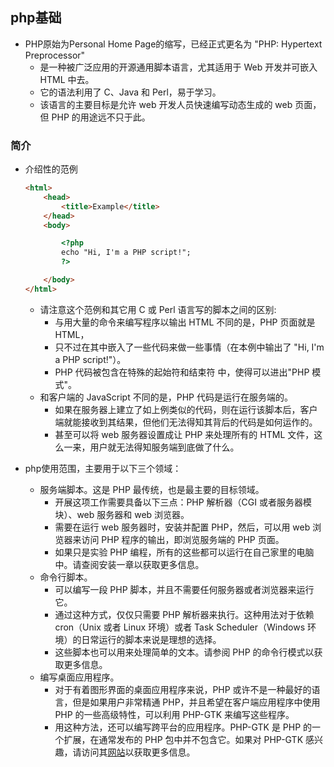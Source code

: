 ## php基础

- PHP原始为Personal Home Page的缩写，已经正式更名为 "PHP: Hypertext Preprocessor"
	- 是一种被广泛应用的开源通用脚本语言，尤其适用于 Web 开发并可嵌入 HTML 中去。
	- 它的语法利用了 C、Java 和 Perl，易于学习。
	- 该语言的主要目标是允许 web 开发人员快速编写动态生成的 web 页面，但 PHP 的用途远不只于此。


### 简介
- 介绍性的范例

	```html
	<html>
	    <head>
	        <title>Example</title>
	    </head>
	    <body>
	
	        <?php
	        echo "Hi, I'm a PHP script!";
	        ?>
	
	    </body>
	</html> 
	```
	- 请注意这个范例和其它用 C 或 Perl 语言写的脚本之间的区别:
		- 与用大量的命令来编写程序以输出 HTML 不同的是，PHP 页面就是 HTML，
		- 只不过在其中嵌入了一些代码来做一些事情（在本例中输出了 "Hi, I'm a PHP script!"）。
		- PHP 代码被包含在特殊的起始符和结束符 <?php 和 ?> 中，使得可以进出"PHP 模式"。 
	- 和客户端的 JavaScript 不同的是，PHP 代码是运行在服务端的。
		- 如果在服务器上建立了如上例类似的代码，则在运行该脚本后，客户端就能接收到其结果，但他们无法得知其背后的代码是如何运作的。
		- 甚至可以将 web 服务器设置成让 PHP 来处理所有的 HTML 文件，这么一来，用户就无法得知服务端到底做了什么。 
- php使用范围，主要用于以下三个领域： 
	- 服务端脚本。这是 PHP 最传统，也是最主要的目标领域。
		- 开展这项工作需要具备以下三点：PHP 解析器（CGI 或者服务器模块）、web 服务器和 web 浏览器。
		- 需要在运行 web 服务器时，安装并配置 PHP，然后，可以用 web 浏览器来访问 PHP 程序的输出，即浏览服务端的 PHP 页面。
		- 如果只是实验 PHP 编程，所有的这些都可以运行在自己家里的电脑中。请查阅安装一章以获取更多信息。 
	- 命令行脚本。
		- 可以编写一段 PHP 脚本，并且不需要任何服务器或者浏览器来运行它。
		- 通过这种方式，仅仅只需要 PHP 解析器来执行。这种用法对于依赖 cron（Unix 或者 Linux 环境）或者 Task Scheduler（Windows 环境）的日常运行的脚本来说是理想的选择。
		- 这些脚本也可以用来处理简单的文本。请参阅 PHP 的命令行模式以获取更多信息。  
	- 编写桌面应用程序。
		- 对于有着图形界面的桌面应用程序来说，PHP 或许不是一种最好的语言，但是如果用户非常精通 PHP，并且希望在客户端应用程序中使用 PHP 的一些高级特性，可以利用 PHP-GTK 来编写这些程序。
		- 用这种方法，还可以编写跨平台的应用程序。PHP-GTK 是 PHP 的一个扩展，在通常发布的 PHP 包中并不包含它。如果对 PHP-GTK 感兴趣，请访问其[网站](http://gtk.php.net/)以获取更多信息。 

### 



